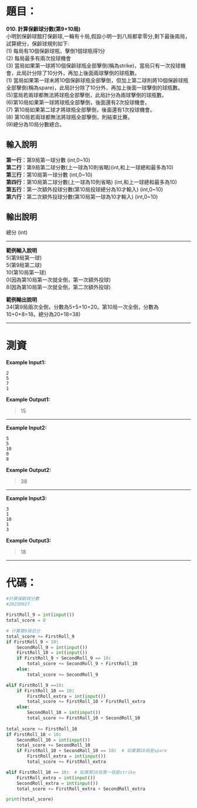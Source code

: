 # 題目：  
**010. 計算保齡球分數(第9+10局)**  
小明到保齡球館打保齡球,一輪有十局,假設小明一到八局都拿零分,剩下最後兩局，試算總分，保齡球規則如下:   
(1) 每局有10個保齡球瓶，擊倒1個球瓶得1分  
(2) 每局最多有兩次投球機會  
(3) 當局如果第一球將10個保齡球瓶全部擊倒(稱為strike)，當局只有一次投球機會，此局計分除了10分外，再加上後面兩球擊倒的球瓶數。  
(1) 當局如果第一球未將10個保齡球瓶全部擊倒，但加上第二球則將10個保齡球瓶全部擊倒(稱為spare)，此局計分除了10分外，再加上後面一球擊倒的球瓶數。  
(5)當局若兩球都無法將球瓶全部擊倒，此局計分為兩球擊倒的球瓶數。  
(6)第10局如果第一球將球瓶全部擊倒，後面還有2次投球機會。  
(7) 第10局如果第二球才將球瓶全部擊倒，後面還有1次投球機會。  
(8) 第10局若兩球都無法將球瓶全部擊倒，則結束比賽。  
(9)總分為10局分數總合。  


## 輸入說明  
**第一行**：第9局第一球分數 (int,0\~10)    
**第二行**：第9局第二球分數(上一球為10則省略)(int,和上一球總和最多為10)    
**第三行**：第10局第一球分數 (int,0\~10)  
**第四行**：第10局第二球分數(上一球為10則省略) (int,和上一球總和最多為10)  
**第五行**：第一次額外投球分數(第10局投球總分為10才輸入) (int,0\~10)  
**第六行**：第二次額外投球分數(第10局第一球為10才輸入) (int,0\~10)  

## 輸出說明  
總分 (int)  

---------------------------------------------------------------------------------------------------------------------
**範例輸入說明**  
5(第9局第一球)  
5(第9局第二球)  
10(第10局第一球)  
0(因為第10局第一次就全倒，第一次額外投球)  
8(因為第10局第一次就全倒，第二次額外投球)  

**範例輸出說明**  
34(第9局兩次全倒，分數為5+5+10=20。第10局一次全倒，分數為10+0+8=18。總分為20+18=38)  

---------------------------------------------------------------------------------------------------------------------
# 測資    
**Example Input1:**  
```
2  
5  
7  
1
```
**Example Output1:**  
>15  

----------------------------------------------------------------------------------------------------------------------
**Example Input2:**  
```
5  
5  
10  
0  
8
```
**Example Output2:**  
>38  

------------------------------------------------------------------------------------------------------------------
**Example Input3:**  
```
3  
1  
10  
1  
3
```
**Example Output3:**
>18  

----
# 代碼：
```python
#計算保齡球分數
#20230927

FirstRoll_9 = int(input())
total_score = 0

# 计算第9局总分
total_score += FirstRoll_9
if FirstRoll_9 < 10:
    SecondRoll_9 = int(input())
    FirstRoll_10 = int(input())
    if FirstRoll_9 + SecondRoll_9 == 10:
        total_score += SecondRoll_9 + FirstRoll_10
    else:
        total_score += SecondRoll_9

elif FirstRoll_9 ==10:
    if FirstRoll_10 == 10:
        FirstRoll_extra = int(input())
        total_score += FirstRoll_10 + FirstRoll_extra
    else:
        SecondRoll_10 = int(input())
        total_score += FirstRoll_10 + SecondRoll_10
        
total_score += FirstRoll_10
if FirstRoll_10 < 10:
    SecondRoll_10 = int(input())
    total_score += SecondRoll_10
    if FirstRoll_10 + SecondRoll_10 == 10:  # 如果第10局是spare
        FirstRoll_extra = int(input())
        total_score += FirstRoll_extra

elif FirstRoll_10 == 10:  # 如果第10局第一球是strike  
    FirstRoll_extra = int(input())
    SecondRoll_extra = int(input())
    total_score += FirstRoll_extra + SecondRoll_extra

print(total_score)
```
